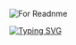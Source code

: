 ![For Readnme](https://user-images.githubusercontent.com/58209188/195393413-7f357415-9a34-4e8e-a3e8-430a21353409.png)

[![Typing SVG](https://readme-typing-svg.demolab.com?font=Open+Sans&pause=1000&color=3565D7E6&background=B2FFE800&width=435&lines=I'am+Android+Developer)](https://git.io/typing-svg)

